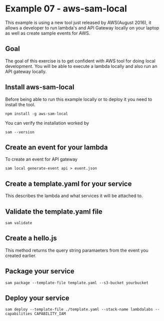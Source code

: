 # Example 07 - aws-sam-local

This example is using a new tool just released by AWS(August 2016), it allows a developer to run lambda's and API Gateway locally on your laptop as well as create sample events for AWS.


## Goal

The goal of this exercise is to get confident with AWS tool for doing local development. You will be able to execute a lambda locally and also run an API gateway locally.


## Install aws-sam-local

Before being able to run this example locally or to deploy it you need to install the tool.

```
npm install -g aws-sam-local
```

You can verify the installation worked by
```
sam --version
```

## Create an event for your lambda

To create an event for API gateway


```
sam local generate-event api > event.json
```

## Create a template.yaml for your service

This describes the lambda and what services it will be attached to.

## Validate the template.yaml file

```
sam validate
```

## Create a hello.js

This method returns the query string paramaeters from the event you created earlier.


## Package your service

```
sam package --template-file template.yaml --s3-bucket yourbucket
```

## Deploy your service

```
sam deploy --template-file ./template.yaml --stack-name lambdalabs --capabilities CAPABILITY_IAM
```
